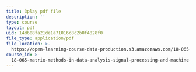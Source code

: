 ```yaml
---
title: 3play pdf file
description: ''
type: course
layout: pdf
uid: 14d608fa21de1a71016c8c2b0f4828f0
file_type: application/pdf
file_location: >-
  https://open-learning-course-data-production.s3.amazonaws.com/18-065-matrix-methods-in-data-analysis-signal-processing-and-machine-learning-spring-2018/14d608fa21de1a71016c8c2b0f4828f0_t36jZG07MYc.pdf
course_id: >-
  18-065-matrix-methods-in-data-analysis-signal-processing-and-machine-learning-spring-2018
---
```

